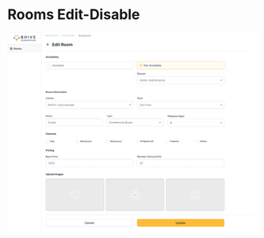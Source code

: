 # Rooms Edit-Disable

<a href="/assets/images/meetings/web/rooms-edit-disable.png" target="_blank"><img src="/assets/images/meetings/web/rooms-edit-disable.png" alt="" loading="lazy"></a>